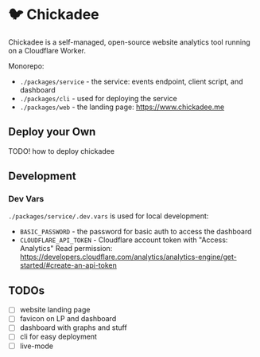 # 🐦 Chickadee

Chickadee is a self-managed, open-source website analytics tool running on a Cloudflare Worker.

Monorepo:

- `./packages/service` - the service: events endpoint, client script, and dashboard
- `./packages/cli` - used for deploying the service
- `./packages/web` - the landing page: <https://www.chickadee.me>

## Deploy your Own

TODO! how to deploy chickadee

## Development

### Dev Vars

`./packages/service/.dev.vars` is used for local development:

- `BASIC_PASSWORD` - the password for basic auth to access the dashboard
- `CLOUDFLARE_API_TOKEN` - Cloudflare account token with "Access: Analytics" Read permission: <https://developers.cloudflare.com/analytics/analytics-engine/get-started/#create-an-api-token>

## TODOs

- [ ] website landing page
- [ ] favicon on LP and dashboard
- [ ] dashboard with graphs and stuff
- [ ] cli for easy deployment
- [ ] live-mode

